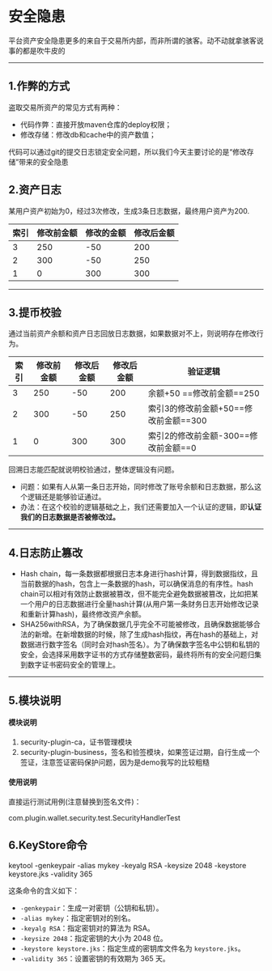 # 安全隐患

平台资产安全隐患更多的来自于交易所内部，而非所谓的骇客。动不动就拿骇客说事的都是吹牛皮的

---

## 1.作弊的方式

盗取交易所资产的常见方式有两种：

- 代码作弊：直接开放maven仓库的deploy权限；
- 修改存储：修改db和cache中的资产数值；

代码可以通过git的提交日志锁定安全问题，所以我们今天主要讨论的是“修改存储”带来的安全隐患

## 2.资产日志

某用户资产初始为0，经过3次修改，生成3条日志数据，最终用户资产为200.

| 索引  | 修改前金额 | 修改的金额 | 修改后金额 |
| --------| ------------ | ------------ | ------------ |
| 3       | 250        | -50        | 200        |
| 2       | 300        | -50        | 250        |
| 1       | 0            | 300        | 300        |

---

## 3.提币校验

通过当前资产余额和资产日志回放日志数据，如果数据对不上，则说明存在修改行为。

| 索引 | 修改前金额 | 修改后金额 | 修改后金额 |验证逻辑|
| ------------ | ------------ | ------------ | ------------ |------------ |
| 3       | 250        | -50        | 200        |余额+50 ==修改前金额==250 |
| 2       | 300        | -50        | 250        |索引3的修改前金额+50==修改前金额==300      |
| 1       | 0            | 300        | 300        |索引2的修改前金额-300==修改前金额==0       |

回溯日志能匹配就说明校验通过，整体逻辑没有问题。

* 问题：如果有人从第一条日志开始，同时修改了账号余额和日志数据，那么这个逻辑还是能够验证通过。
* 办法：在这个校验的逻辑基础之上，我们还需要加入一个认证的逻辑，即**认证我们的日志数据是否被修改过。**

---

## 4.日志防止篡改

* Hash chain，每一条数据都根据日志本身进行hash计算，得到数据指纹，且当前数据的hash，包含上一条数据的hash，可以确保消息的有序性。hash chain可以相对有效防止数据被篡改，但不能完全避免数据被篡改，比如把某一个用户的日志数据进行全量hash计算(从用户第一条财务日志开始修改记录和重新计算hash)，最终修改资产余额。
* SHA256withRSA，为了确保数据几乎完全不可能被修改，且确保数据能够合法的新增。在新增数据的时候，除了生成hash指纹，再在hash的基础上，对数据进行数字签名（同时会对hash签名）。为了确保数字签名中公钥和私钥的安全，会选择采用数字证书的方式存储整数密码，最终将所有的安全问题归集到数字证书密码安全的管理上。

---

## 5.模块说明

#### 模块说明

1. security-plugin-ca，证书管理模块
2. security-plugin-business，签名和验签模块，如果签证过期，自行生成一个签证，注意签证密码保护问题，因为是demo我写的比较粗糙

#### 使用说明

直接运行测试用例(注意替换到签名文件)：

com.plugin.wallet.security.test.SecurityHandlerTest


## 6.KeyStore命令

keytool -genkeypair -alias mykey -keyalg RSA -keysize 2048 -keystore keystore.jks -validity 365

这条命令的含义如下：

* `-genkeypair`：生成一对密钥（公钥和私钥）。
* `-alias mykey`：指定密钥对的别名。
* `-keyalg RSA`：指定密钥对的算法为 RSA。
* `-keysize 2048`：指定密钥的大小为 2048 位。
* `-keystore keystore.jks`：指定生成的密钥库文件名为 `keystore.jks`。
* `-validity 365`：设置密钥的有效期为 365 天。


